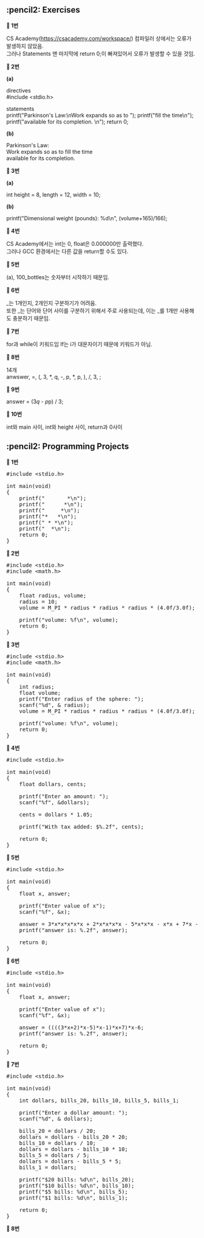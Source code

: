 <h2>:pencil2: Exercises</h2>

**:pushpin: 1번**

CS Academy(https://csacademy.com/workspace/) 컴파일러 상에서는 오류가 발생하지 않았음.<br>
그러나 Statements 맨 마지막에 return 0;이 빠져있어서 오류가 발생할 수 있을 것임.

**:pushpin: 2번**

**(a)**<br>

directives<br>
#include <stdio.h><br>

statements<br>
printf("Parkinson's Law:\nWork expands so as to ");
printf("fill the time\n");
printf("available for its completion. \n");
return 0;

**(b)**<br>

Parkinson's Law:<br>
Work expands so as to fill the time<br>
available for its completion.<br>

**:pushpin: 3번**

**(a)**<br>

int height = 8, length = 12, width = 10;

**(b)**<br>

printf("Dimensional weight (pounds): %d\n", (volume+165)/166);

**:pushpin: 4번**

CS Academy에서는 int는 0, float은 0.000000만 출력했다.<br>
그러나 GCC 환경에서는 다른 값을 return할 수도 있다.<br>

**:pushpin: 5번**

(a), 100_bottles는 숫자부터 시작하기 때문임.<br>

**:pushpin: 6번**

_는 1개인지, 2개인지 구분하기가 어려움.<br>
또한 _는 단어와 단어 사이를 구분하기 위해서 주로 사용되는데, 이는 _를 1개만 사용해도 충분하기 때문임.<br>

**:pushpin: 7번**

for과 while이 키워드임 If는 i가 대문자이기 때문에 키워드가 아님.<br>

**:pushpin: 8번**

14개<br>
anwswer, =, (, 3, *, q, -, p, *, p, ), /, 3, ;

**:pushpin: 9번**

answer = (3*q - p*p) / 3;

**:pushpin: 10번**

int와 main 사이, int와 height 사이, return과 0사이<br>

<h2>:pencil2: Programming Projects</h2>

**:pushpin: 1번**

<pre>
#include <<t>stdio.h>

int main(void)
{
    printf("       *\n");
    printf("      *\n");
    printf("     *\n");
    printf("*   *\n");
    printf(" * *\n");
    printf("  *\n");
    return 0;
}
</pre>

**:pushpin: 2번**
<pre>
#include <<t>stdio.h>
#include <<t>math.h>

int main(void)
{
    float radius, volume;
    radius = 10;
    volume = M_PI * radius * radius * radius * (4.0f/3.0f);
    
    printf("volume: %f\n", volume);
    return 0;
}
</pre>

**:pushpin: 3번**

<pre>
#include <<t>stdio.h>
#include <<t>math.h>

int main(void)
{
    int radius;
    float volume;
    printf("Enter radius of the sphere: ");
    scanf("%d", & radius);
    volume = M_PI * radius * radius * radius * (4.0f/3.0f);
    
    printf("volume: %f\n", volume);
    return 0;
}
</pre>

**:pushpin: 4번**

<pre>
#include <<t>stdio.h>

int main(void)
{
    float dollars, cents;
    
    printf("Enter an amount: ");
    scanf("%f", &dollars);
    
    cents = dollars * 1.05;
    
    printf("With tax added: $%.2f", cents);
    
    return 0;
}
</pre>

**:pushpin: 5번**

<pre>
#include <<t>stdio.h>

int main(void)
{
    float x, answer;
    
    printf("Enter value of x");
    scanf("%f", &x);
    
    answer = 3*x*x*x*x*x + 2*x*x*x*x - 5*x*x*x - x*x + 7*x -6;
    printf("answer is: %.2f", answer);
    
    return 0;
}
</pre>

**:pushpin: 6번**

<pre>
#include <<t>stdio.h>

int main(void)
{
    float x, answer;
    
    printf("Enter value of x");
    scanf("%f", &x);
    
    answer = ((((3*x+2)*x-5)*x-1)*x+7)*x-6;
    printf("answer is: %.2f", answer);
    
    return 0;
}
</pre>

**:pushpin: 7번**

<pre>
#include <<t>stdio.h>

int main(void)
{
    int dollars, bills_20, bills_10, bills_5, bills_1;
    
    printf("Enter a dollar amount: ");
    scanf("%d", & dollars);
    
    bills_20 = dollars / 20;
    dollars = dollars - bills_20 * 20;
    bills_10 = dollars / 10;
    dollars = dollars - bills_10 * 10;
    bills_5 = dollars / 5;
    dollars = dollars - bills_5 * 5;
    bills_1 = dollars;
    
    printf("$20 bills: %d\n", bills_20);
    printf("$10 bills: %d\n", bills_10);
    printf("$5 bills: %d\n", bills_5);
    printf("$1 bills: %d\n", bills_1);
    
    return 0;
}
</pre>

**:pushpin: 8번**
